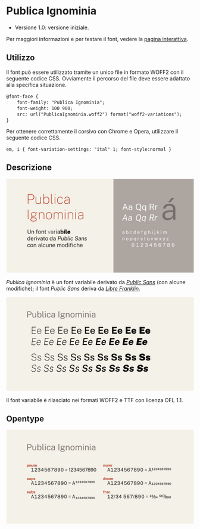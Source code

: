 # Publica Ignominia
- Versione 1.0: versione iniziale.

Per maggiori informazioni e per testare il font, vedere la [pagina interattiva](https://m-casanova.github.io/PublicaIgnominia/).

## Utilizzo
Il font può essere utilizzato tramite un unico file in formato WOFF2 con il seguente codice CSS. Ovviamente il percorso del file deve essere adattato alla specifica situazione.

    @font-face {
        font-family: "Publica Ignominia";
        font-weight: 100 900;
        src: url("PublicaIgnominia.woff2") format("woff2-variations");
    }

Per ottenere correttamente il corsivo con Chrome e Opera, utilizzare il seguente codice CSS.

    em, i { font-variation-settings: "ital" 1; font-style:normal }

## Descrizione
![image](images/publicaignominia1.jpg)

_Publica Ignominia_ è un font variabile derivato da _[Public Sans](https://github.com/uswds/public-sans)_ (con alcune modifiche); il font _Public Sans_ deriva da _[Libre Franklin](https://github.com/impallari/Libre-Franklin)_.

![image](images/publicaignominia3.jpg)

Il font variabile è rilasciato nei formati WOFF2 e TTF con licenza OFL 1.1.

## Opentype

![image](images/publicaignominia2.jpg)
